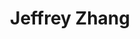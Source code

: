 ---
layout: page
title: Jeffrey Zhang
description: Undergraduate Student (Mechanical Engineering)<br>Email&#58; jlzhang4@buffalo.edu
img: assets/img/jzhang.jpg
redirect: 
importance: 1
category: Undergraduates
horizontal: true
---